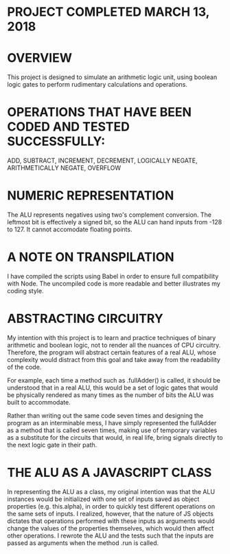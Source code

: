 # PROJECT COMPLETED MARCH 13, 2018

# OVERVIEW
This project is designed to simulate an arithmetic logic unit, using boolean logic gates to perform rudimentary calculations and operations.

# OPERATIONS THAT HAVE BEEN CODED AND TESTED SUCCESSFULLY:
ADD, SUBTRACT, INCREMENT, DECREMENT, LOGICALLY NEGATE, ARITHMETICALLY NEGATE, OVERFLOW

# NUMERIC REPRESENTATION
The ALU represents negatives using two's complement conversion. The leftmost bit is effectively a signed bit, so the ALU can hand inputs from -128 to 127.
It cannot accomodate floating points.

# A NOTE ON TRANSPILATION
I have compiled the scripts using Babel in order to ensure full compatibility with Node. The uncompiled code is more readable and better illustrates my coding style.

# ABSTRACTING CIRCUITRY
My intention with this project is to learn and practice techniques of binary arithmetic and boolean logic, not to render all the nuances of CPU circuitry. Therefore, the program will abstract certain features of a real ALU, whose complexity would distract from this goal and take away from the readability of the code. 

For example, each time a method such as .fullAdder() is called, it should be understood that in a real ALU, this would be a set of logic gates that would be physically rendered as many times as the number of bits the ALU was built to accommodate. 

Rather than writing out the same code seven times and designing the program as an interminable mess, I have simply represented the fullAdder as a method that is called seven times, making use of temporary variables as a substitute for the circuits that would, in real life, bring signals directly to the next logic gate in their path.  

# THE ALU AS A JAVASCRIPT CLASS
In representing the ALU as a class, my original intention was that the ALU instances would be initialized with one set of inputs saved as object properties (e.g. this.alpha), in order to quickly test different operations on the same sets of inputs. I realized, however, that the nature of JS objects dictates that operations performed with these inputs as arguments would change the values of the properties themselves, which would then affect other operations. I rewrote the ALU and the tests such that the inputs are passed as arguments when the method .run is called.



